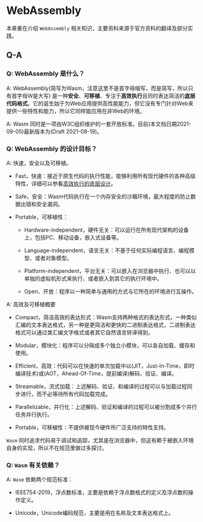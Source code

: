 # WebAssembly

本章重在介绍 `WebAssembly` 相关知识，主要资料来源于官方资料的翻译及部分实践。


## Q-A

### Q: WebAssembly 是什么？

A: WebAssembly(简写为Wasm，注意这里不是首字母缩写，而是简写，所以只有首字母W是大写) 是一种<b>安全</b>、<b>可移植</b>、专注于<b>高效执行</b>且同时表达简洁的<b>底层代码格式</b>。它的诞生始于为Web应用提供高性能能力，但它没有专门针对Web来提供一些特性和能力，所以它同样能应用在非Web的环境。

A: Wasm 同时是一项由W3C组织维护的一套开放标准。目前(本文档日期2021-09-05)最新版本为(Draft 2021-08-19)。

### Q: WebAssembly 的设计目标？

A: 快速，安全以及可移植。

- Fast，快速：接近于原生代码的执行性能，能够利用所有现代硬件的各种高级特性，详细可以参看[高效执行的底层设计](https://webassembly.org/docs/portability/#assumptions-for-efficient-execution)。

- Safe，安全：Wasm代码执行在一个内存安全的沙箱环境，最大程度的防止数据出错和安全漏洞。

- Portable，可移植性：
  
  - Hardware-independent，硬件无关：可以运行在所有现代架构的设备上，包括PC、移动设备，嵌入式设备等。
  
  - Language-independent，语言无关：不基于任何实际编程语言、编程模型、或者对象模型。
  
  - Platform-independent，平台无关：可以嵌入在浏览器中执行、也可以以单独的虚拟机形式来执行、或者嵌入到其它的执行环境中。
  
  - Open、开放：程序以一种简单与通用的方式与它所在的环境进行互操作。
  
A: 高效及可移植概要

- Compact，简洁高效的表达形式：Wasm支持两种格式的表达形式，一种类似汇编的文本表达格式，另一种是更简洁和更快的二进制表达格式，二进制表达格式可以通过类汇编文字格式或者其它自然语言转译得到。

- Modular，模块化：程序可以分隔成多个独立小模块，可以各自加载、缓存和使用。

- Efficient，高效：代码可以在快速的单次加载中以(JIT，Just-In-Time，即时编译技术)或(AOT，Ahead-Of-Time，提前编译)解码、验证、编译。 

- Streamable，流式加载：上述解码、验证、和编译的过程可以与加载过程同步进行，而不必等待所有代码加载完成。

- Parallelizable，并行化：上述解码、验证和编译的过程可以被分割成多个并行任务并行执行。

- Portable，可移植性：不提供被现今硬件所广泛支持的特性支持。

`Wasm` 同时追求代码易于调试和追踪，尤其是在浏览器中，但这有赖于被嵌入环境自身的实现，所以不在规范里做过多探讨。

### Q: `Wasm` 有关依赖？

A: `Wasm` 依赖两个规范标准：

- IEEE754-2019，浮点数标准，主要是依赖于浮点数格式的定义及浮点数的操作定义。

- Unicode，Unicode编码规范，主要是用在名称及文本表达格式上。



